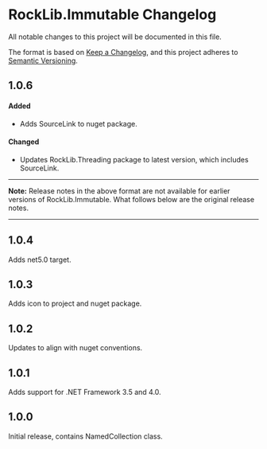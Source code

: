 # RockLib.Immutable Changelog

All notable changes to this project will be documented in this file.

The format is based on [Keep a Changelog](https://keepachangelog.com/en/1.0.0/),
and this project adheres to [Semantic Versioning](https://semver.org/spec/v2.0.0.html).

## 1.0.6

#### Added

- Adds SourceLink to nuget package.

#### Changed

- Updates RockLib.Threading package to latest version, which includes SourceLink.

----

**Note:** Release notes in the above format are not available for earlier versions of
RockLib.Immutable. What follows below are the original release notes.

----

## 1.0.4

Adds net5.0 target.

## 1.0.3

Adds icon to project and nuget package.

## 1.0.2

Updates to align with nuget conventions.

## 1.0.1

Adds support for .NET Framework 3.5 and 4.0.

## 1.0.0

Initial release, contains NamedCollection<T> class.
